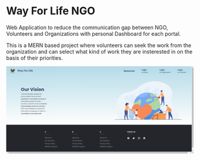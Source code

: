 # Way For Life NGO
Web Application to reduce the communication gap between NGO, Volunteers and Organizations with personal Dashboard for each portal.

This is a MERN based project where volunteers can seek the work from the organization and can select what kind of work they are insterested in on the basis of their priorities.

![](images/project.png)
